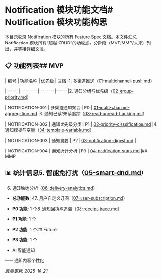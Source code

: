 # Notification 模块功能文档# Notification 模块功能构思

本目录收录 Notification 模块的所有 Feature Spec 文档。本文件汇总 Notification 模块所有“超越 CRUD”的功能点，分阶段（MVP/MMP/未来）列出，并链接详细文档。

## 📋 功能列表## MVP

| 编号 | 功能名称 | 优先级 | 文档 |1. 多渠道推送（[01-multichannel-push.md](./01-multichannel-push.md)）

|------|---------|--------|------|2. 通知分组与优先级（[02-group-priority.md](./02-group-priority.md)）

| NOTIFICATION-001 | 多渠道通知聚合 | P0 | [01-multi-channel-aggregation.md](./01-multi-channel-aggregation.md) |3. 通知已读/未读追踪（[03-read-unread-tracking.md](./03-read-unread-tracking.md)）

| NOTIFICATION-002 | 通知优先级分类 | P1 | [02-priority-classification.md](./02-priority-classification.md) |4. 通知模板与变量（[04-template-variable.md](./04-template-variable.md)）

| NOTIFICATION-003 | 通知摘要 | P2 | [03-notification-digest.md](./03-notification-digest.md) |

| NOTIFICATION-004 | 通知统计分析 | P3 | [04-notification-stats.md](./04-notification-stats.md) |## MMP

## 📊 统计信息5. 智能免打扰（[05-smart-dnd.md](./05-smart-dnd.md)）

6. 通知触达分析（[06-delivery-analytics.md](./06-delivery-analytics.md)）

- **总功能数**: 47. 用户自定义订阅（[07-user-subscription.md](./07-user-subscription.md)）

- **P0 功能**: 1 个8. 通知回执与追溯（[08-receipt-trace.md](./08-receipt-trace.md)）

- **P1 功能**: 1 个

- **P2 功能**: 1 个## Future

- **P3 功能**: 1 个

- AI 智能通知

---- 通知内容个性化

_最后更新: 2025-10-21_

